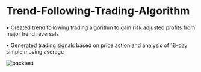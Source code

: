 # Trend-Following-Trading-Algorithm

•	Created trend following trading algorithm to gain risk adjusted profits from major trend reversals

•	Generated trading signals based on price action and analysis of 18-day simple moving average

![backtest](https://user-images.githubusercontent.com/35648851/98486297-bb5d3600-21d9-11eb-934b-738fc3fde47c.png)
